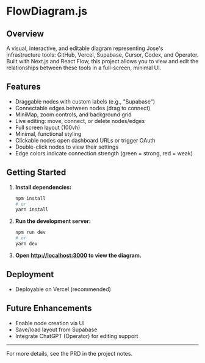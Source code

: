 # FlowDiagram.js

## Overview
A visual, interactive, and editable diagram representing Jose's infrastructure tools: GitHub, Vercel, Supabase, Cursor, Codex, and Operator. Built with Next.js and React Flow, this project allows you to view and edit the relationships between these tools in a full-screen, minimal UI.

## Features
- Draggable nodes with custom labels (e.g., "Supabase")
- Connectable edges between nodes (drag to connect)
- MiniMap, zoom controls, and background grid
- Live editing: move, connect, or delete nodes/edges
- Full screen layout (100vh)
- Minimal, functional styling
- Clickable nodes open dashboard URLs or trigger OAuth
- Double-click nodes to view their settings
- Edge colors indicate connection strength (green = strong, red = weak)

## Getting Started
1. **Install dependencies:**
   ```bash
   npm install
   # or
   yarn install
   ```
2. **Run the development server:**
   ```bash
   npm run dev
   # or
   yarn dev
   ```
3. **Open [http://localhost:3000](http://localhost:3000) to view the diagram.**

## Deployment
- Deployable on Vercel (recommended)

## Future Enhancements
  - Enable node creation via UI
  - Save/load layout from Supabase
  - Integrate ChatGPT (Operator) for editing support

---

For more details, see the PRD in the project notes.
